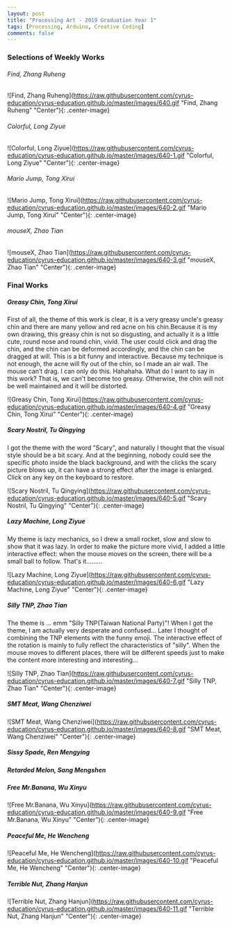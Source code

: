 ```yaml
---
layout: post
title: "Processing Art - 2019 Graduation Year 1"
tags: [Processing, Arduino, Creative Coding]
comments: false
---
```


### Selections of Weekly Works

###### Find, Zhang Ruheng
![Find, Zhang Ruheng](https://raw.githubusercontent.com/cyrus-education/cyrus-education.github.io/master/images/640.gif "Find, Zhang Ruheng" "Center"){: .center-image}

###### Colorful, Long Ziyue
![Colorful, Long Ziyue](https://raw.githubusercontent.com/cyrus-education/cyrus-education.github.io/master/images/640-1.gif "Colorful, Long Ziyue" "Center"){: .center-image}

###### Mario Jump, Tong Xirui
![Mario Jump, Tong Xirui](https://raw.githubusercontent.com/cyrus-education/cyrus-education.github.io/master/images/640-2.gif "Mario Jump, Tong Xirui" "Center"){: .center-image}

###### mouseX, Zhao Tian
![mouseX, Zhao Tian](https://raw.githubusercontent.com/cyrus-education/cyrus-education.github.io/master/images/640-3.gif "mouseX, Zhao Tian" "Center"){: .center-image}


### Final Works

##### Greasy Chin, Tong Xirui
First of all, the theme of this work is clear, it is a very greasy uncle's greasy chin and there are many yellow and red acne on his chin.Because it is my own drawing, this greasy chin is not so disgusting, and actually it is a little cute, round nose and round chin, vivid. The user could click and drag the chin, and the chin can be deformed accordingly, and the chin can be dragged at will. This is a bit funny and interactive. Because my technique is not enough, the acne will fly out of the chin, so I made an air wall. The mouse can’t drag. I can only do this. Hahahaha. What do I want to say in this work? That is, we can't become too greasy. Otherwise, the chin will not be well maintained and it will be distorted.

![Greasy Chin, Tong Xirui](https://raw.githubusercontent.com/cyrus-education/cyrus-education.github.io/master/images/640-4.gif "Greasy Chin, Tong Xirui" "Center"){: .center-image}

##### Scary Nostril, Tu Qingying
I got the theme with the word "Scary", and naturally I thought that the visual style should be a bit scary. And at the beginning, nobody could see the specific photo inside the black background, and with the clicks the scary picture blows up, it can have a strong effect after the image is enlarged. Click on any key on the keyboard to restore.

![Scary Nostril, Tu Qingying](https://raw.githubusercontent.com/cyrus-education/cyrus-education.github.io/master/images/640-5.gif "Scary Nostril, Tu Qingying" "Center"){: .center-image}

##### Lazy Machine, Long Ziyue
My theme is lazy mechanics, so I drew a small rocket, slow and slow to show that it was lazy. In order to make the picture more vivid, I added a little interactive effect: when the mouse moves on the screen, there will be a small ball to follow. That's it………

![Lazy Machine, Long Ziyue](https://raw.githubusercontent.com/cyrus-education/cyrus-education.github.io/master/images/640-6.gif "Lazy Machine, Long Ziyue" "Center"){: .center-image}

##### Silly TNP, Zhao Tian
The theme is ... emm "Silly TNP(Taiwan National Party)"! When I got the theme, I am actually very desperate and confused... Later I thought of combining the TNP elements with the funny emoji. The interactive effect of the rotation is mainly to fully reflect the characteristics of "silly". When the mouse moves to different places, there will be different speeds just to make the content more interesting and interesting...

![Silly TNP, Zhao Tian](https://raw.githubusercontent.com/cyrus-education/cyrus-education.github.io/master/images/640-7.gif "Silly TNP, Zhao Tian" "Center"){: .center-image}

##### SMT Meat, Wang Chenziwei

![SMT Meat, Wang Chenziwei](https://raw.githubusercontent.com/cyrus-education/cyrus-education.github.io/master/images/640-8.gif "SMT Meat, Wang Chenziwei" "Center"){: .center-image}

##### Sissy Spade, Ren Mengying


##### Retarded Melon, Sang Mengshen

##### Free Mr.Banana, Wu Xinyu

![Free Mr.Banana, Wu Xinyu](https://raw.githubusercontent.com/cyrus-education/cyrus-education.github.io/master/images/640-9.gif "Free Mr.Banana, Wu Xinyu" "Center"){: .center-image}

##### Peaceful Me, He Wencheng

![Peaceful Me, He Wencheng](https://raw.githubusercontent.com/cyrus-education/cyrus-education.github.io/master/images/640-10.gif "Peaceful Me, He Wencheng" "Center"){: .center-image}

##### Terrible Nut, Zhang Hanjun

![Terrible Nut, Zhang Hanjun](https://raw.githubusercontent.com/cyrus-education/cyrus-education.github.io/master/images/640-11.gif "Terrible Nut, Zhang Hanjun" "Center"){: .center-image}
